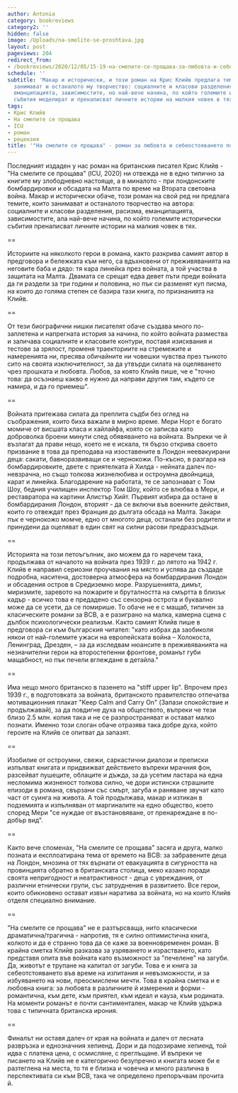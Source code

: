 ```yaml
---
author: Antonia
category: bookreviews
category2: ''
hidden: false
image: /Uploads/na-smelite-se-proshtava.jpg
layout: post
pageviews: 204
redirect_from:
- /bookreviews/2020/12/05/15-19-на-смелите-се-прощава-за-любовта-и-себеостояването-по-време-на-война
schedule: ''
subtitle: 'Макар и исторически, и този роман на Крис Клийв предлага темите, които
  занимават и останалото му творчество: социалните и класови разделения, расизма,
  еманципацията, зависимостите, но най-вече начина, по който големите исторически
  събития моделират и пренаписват личните истории на малкия човек в тях'
tags:
- Крис Клийв
- На смелите се прощава
- ICU
- роман
- рецензия
title: '"На смелите се прощава" - роман за любовта и себеостояването по време на война'
---
```


Последният издаден у нас роман на британския писател Крис Клийв - "На смелите се прощава" (ICU, 2020) ни отвежда не в едно типично за книгите му злободневно настояще, а в миналото - при лондонските бомбардировки и обсадата на Малта по време на Втората световна война. Макар и исторически обаче, този роман на свой ред ни предлага темите, които занимават и останалото творчество на автора: социалните и класови разделения, расизма, еманципацията, зависимостите, ала най-вече начина, по който големите исторически събития пренаписват личните истории на малкия човек в тях. 

\==

Историите на няколкото герои в романа, както разкрива самият автор в предговора и бележката към него, са вдъхновени от преживяванията на неговите баба и дядо: тя кара линейка през войната, а той участва в защитата на Малта. Двамата се срещат едва девет пъти преди войната да ги раздели за три години и половина, но пък си разменят куп писма, на които до голяма степен се базира тази книга, по признанията на Клийв.

\==

От тези биографични нишки писателят обаче създава много по-заплетена и напрегната история за начина, по който войната размества и заличава социалните и класовите контури, поставя изисквания и тестове за зрялост, променя траекториите на стремежите и намеренията ни, пресява обичайните ни човешки чувства през тънкото сито на своята изключителност, за да утвърди силата на оцеляването чрез прошката и любовта. Любов, за която Клийв пише, че е "точно това: да осъзнаеш какво е нужно да направи другия там, където се намира, и да го приемеш".   

\==

Войната притежава силата да преплита съдби без оглед на съображения, които биха важали в мирно време. Мери Норт е богато момиче от висшата класа и хайлайфа, която се записва като доброволка броени минути след обявяването на войната. Въпреки че й възлагат да прави нещо, което не е искала, тя бързо открива своето призвание в това да преподава на изоставените в Лондон неевакуирани деца: сакати, бавноразвиващи се и чернокожи. По-късно, в разгара на бомбардировките, двете с приятелката й Хилда - нейната далеч по-невзрачна, но също толкова жизнелюбива и остроумна двойнцица, карат и линейка. Благодарение на работата, те се запознават с Том Шоу, бедния училищен инспектор Том Шоу, който се влюбва в Мери, и реставратора на картини Алистър Хийт. Първият избира да остане в бомбардирания Лондон, вторият - да се включи във военните действия, които го отвеждат през Франция до дългата обсада на Малта. Закари пък е чернокожо момче, едно от многото деца, останали без родители и принудени да оцеляват в един свят на силни расови предразсъдъци. 

\==

Историята на този петоъгълник, ако можем да го наречем така, продължава от началото на войната през 1939 г. до лятото на 1942 г. Клийв е направил сериозни проучвания на място и успява да създаде подробна, наситена, достоверна атмосфера на бомбардирания Лондон и обсадения остров в Средиземно море. Разрушенията, димът, миризмите, заревото на пожарите и бруталността на смъртта в близък кадър - всичко това е предадено със сензорна острота и буквално може да се усети, да се помирише. То обаче не е с мащаб, типичен за класическите романи за ВСВ, а е разиграно на малка, камерна сцена с дълбок психологически реализъм. Както самият Клийв пише в предговора си към българския читател: "като избрах да заобиколя някои от най-големите ужаси на европейската война – Холокоста, Ленинград, Дрезден, – за да изследвам нюансите в преживяванията на незначителни герои на второстепенни фронтове, романът губи мащабност, но пък печели вглеждане в детайла."

\==

Има нещо много британско в пазенето на "stiff upper lip". Впрочем през 1939 г., в подготовката за войната, британското правителство отпечатва мотивационния плакат "Keep Calm and Carry On" (Запази спокойствие и продължавай), за да повдигне духа на обществото, въпреки че тези близо 2.5 млн. копия така и не се разпространяват и остават малко познати. Именно този слоган обаче отразява така добре духа, който героите на Клийв се опитват да запазят. 

\==

Изобилие от остроумни, свежи, саркастични диалози и преписки изпълват книгата и придвижват действието въпреки мрачния фон, разсейват пушеците, облаците и дъжда, за да усетим ластара на една несломима жизненост толкова силно, че дори истински страшните епизоди в романа, свързани със смърт, загуба и раняване звучат като част от суинга на живота. А той продължава, макар и изтикан в подземията и изпълняван от маргиналите на едно общество, което според Мери "се нуждае от възстановяване, от пренареждане в по-добър вид". 

\==

Както вече споменах, "На смелите се прощава" засяга и друга, малко позната и експлоатирана тема от времето на ВСВ: за забравените деца на Лондон, мнозина от тях върнати от евакуацията в сигурността на провинцията обратно в британската столица, меко казано поради своята непригодност и неатрактивност - деца с увреждания, от различни етнически групи, със затруднения в развитието. Все герои, които обикновено остават извън наратива за войната, но на които Клийв отделя специално внимание. 

\==

"На смелите се прощава" не е разтърсваща, нито класически драматична/трагична  - напротив, тя е силно оптимистична книга, колкото и да е странно това да се каже за военновременен роман. В крайна сметка Клийв разказва за узряването и израстването, като представя опита във войната като възможност за "печелене" на загуби. Да, животът е трупане на капитал от загуби. Това е и книга за себеотстояването във време на изпитания и невъзможности, и за избуяването на нови, преосмислени мечти. Това в крайна сметка и е любовна книга: за любовта в различните й измерения и форми - романтична, към дете, към приятел, към идеал и кауза, към родината. На моменти романът е почти сантиментален, макар че Клийв удържа това с типичната британска ирония. 

\==

Финалът ни оставя далеч от края на войната и далеч от лесната развръзка и еднозначния хепиенд. Дори и да подозираме хепиенд, той идва с платена цена, с осмисляне, с преглъщане. И въпреки че писането на Клийв не е категорично безупречно и книгата може би е разтеглена на места, то тя е близка и човечна и много различна в перспективата си към ВСВ, така че определено препоръчвам прочита й.